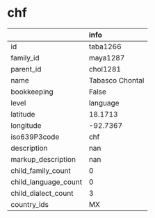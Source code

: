 # chf
|                      | info            |
|:---------------------|:----------------|
| id                   | taba1266        |
| family_id            | maya1287        |
| parent_id            | chol1281        |
| name                 | Tabasco Chontal |
| bookkeeping          | False           |
| level                | language        |
| latitude             | 18.1713         |
| longitude            | -92.7367        |
| iso639P3code         | chf             |
| description          | nan             |
| markup_description   | nan             |
| child_family_count   | 0               |
| child_language_count | 0               |
| child_dialect_count  | 3               |
| country_ids          | MX              |
